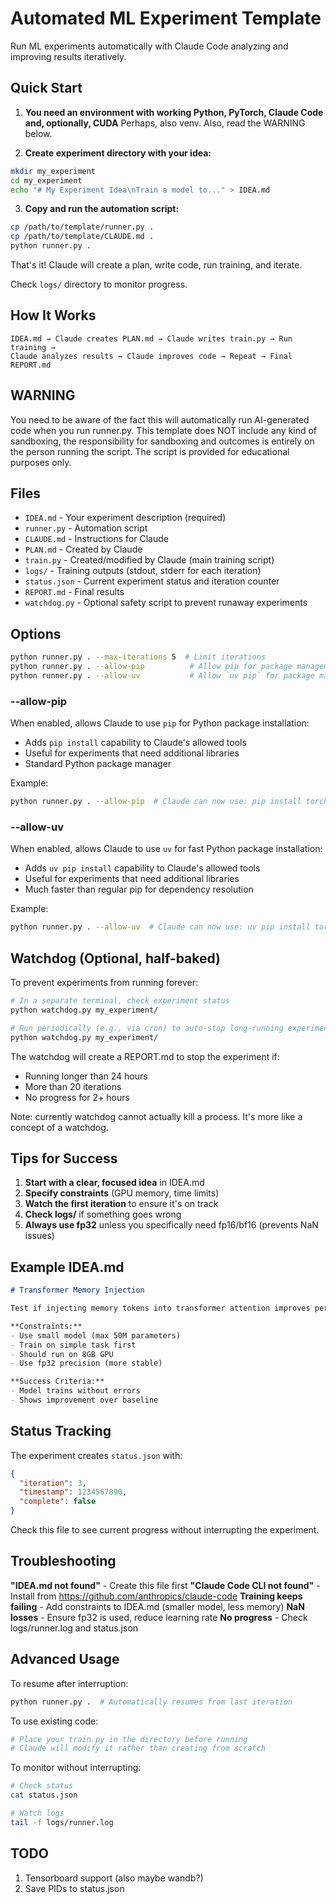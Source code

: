# Automated ML Experiment Template

Run ML experiments automatically with Claude Code analyzing and improving results iteratively.

## Quick Start

1. **You need an environment with working Python, PyTorch, Claude Code and, optionally, CUDA** Perhaps, also venv. Also, read the WARNING below.

2. **Create experiment directory with your idea:**
```bash
mkdir my_experiment
cd my_experiment
echo "# My Experiment Idea\nTrain a model to..." > IDEA.md
```

3. **Copy and run the automation script:**
```bash
cp /path/to/template/runner.py .
cp /path/to/template/CLAUDE.md .
python runner.py .
```

That's it! Claude will create a plan, write code, run training, and iterate.

Check `logs/` directory to monitor progress.

## How It Works

```
IDEA.md → Claude creates PLAN.md → Claude writes train.py → Run training →
Claude analyzes results → Claude improves code → Repeat → Final REPORT.md
```

## WARNING

You need to be aware of the fact this will automatically run AI-generated code when you run runner.py.
This template does NOT include any kind of sandboxing, the responsibility for sandboxing and outcomes is 
entirely on the person running the script. The script is provided for educational purposes only.


## Files

- `IDEA.md` - Your experiment description (required)
- `runner.py` - Automation script
- `CLAUDE.md` - Instructions for Claude
- `PLAN.md` - Created by Claude
- `train.py` - Created/modified by Claude (main training script)
- `logs/` - Training outputs (stdout, stderr for each iteration)
- `status.json` - Current experiment status and iteration counter
- `REPORT.md` - Final results
- `watchdog.py` - Optional safety script to prevent runaway experiments

## Options

```bash
python runner.py . --max-iterations 5  # Limit iterations
python runner.py . --allow-pip          # Allow pip for package management
python runner.py . --allow-uv           # Allow `uv pip` for package management
```

### --allow-pip

When enabled, allows Claude to use `pip` for Python package installation:
- Adds `pip install` capability to Claude's allowed tools
- Useful for experiments that need additional libraries
- Standard Python package manager

Example:
```bash
python runner.py . --allow-pip  # Claude can now use: pip install torch numpy etc.
```

### --allow-uv

When enabled, allows Claude to use `uv` for fast Python package installation:
- Adds `uv pip install` capability to Claude's allowed tools
- Useful for experiments that need additional libraries
- Much faster than regular pip for dependency resolution

Example:
```bash
python runner.py . --allow-uv  # Claude can now use: uv pip install torch numpy etc.
```

## Watchdog (Optional, half-baked)

To prevent experiments from running forever:
```bash
# In a separate terminal, check experiment status
python watchdog.py my_experiment/

# Run periodically (e.g., via cron) to auto-stop long-running experiments
python watchdog.py my_experiment/
```

The watchdog will create a REPORT.md to stop the experiment if:
- Running longer than 24 hours
- More than 20 iterations
- No progress for 2+ hours

Note: currently watchdog cannot actually kill a process. It's more like a concept of a watchdog.

## Tips for Success

1. **Start with a clear, focused idea** in IDEA.md
2. **Specify constraints** (GPU memory, time limits)
3. **Watch the first iteration** to ensure it's on track
4. **Check logs/** if something goes wrong
5. **Always use fp32** unless you specifically need fp16/bf16 (prevents NaN issues)

## Example IDEA.md

```markdown
# Transformer Memory Injection

Test if injecting memory tokens into transformer attention improves performance.

**Constraints:**
- Use small model (max 50M parameters)
- Train on simple task first
- Should run on 8GB GPU
- Use fp32 precision (more stable)

**Success Criteria:**
- Model trains without errors
- Shows improvement over baseline
```

## Status Tracking

The experiment creates `status.json` with:
```json
{
  "iteration": 3,
  "timestamp": 1234567890,
  "complete": false
}
```

Check this file to see current progress without interrupting the experiment.

## Troubleshooting

**"IDEA.md not found"** - Create this file first
**"Claude Code CLI not found"** - Install from https://github.com/anthropics/claude-code
**Training keeps failing** - Add constraints to IDEA.md (smaller model, less memory)
**NaN losses** - Ensure fp32 is used, reduce learning rate
**No progress** - Check logs/runner.log and status.json

## Advanced Usage

To resume after interruption:
```bash
python runner.py .  # Automatically resumes from last iteration
```

To use existing code:
```bash
# Place your train.py in the directory before running
# Claude will modify it rather than creating from scratch
```

To monitor without interrupting:
```bash
# Check status
cat status.json

# Watch logs
tail -f logs/runner.log
```

## TODO

1. Tensorboard support (also maybe wandb?)
2. Save PIDs to status.json